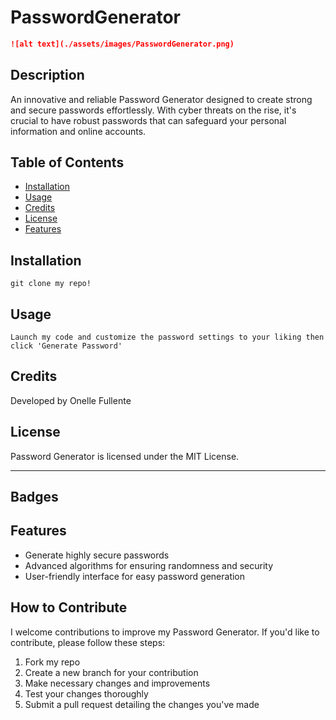# PasswordGenerator

```md
![alt text](./assets/images/PasswordGenerator.png)
```

## Description

An innovative and reliable Password Generator designed to create strong and secure passwords effortlessly.
With cyber threats on the rise, it's crucial to have robust passwords that can safeguard your personal information and online accounts.

## Table of Contents

- [Installation](#installation)
- [Usage](#Usage)
- [Credits](#Credits)
- [License](#License)
- [Features](#Features)

## Installation

```
git clone my repo!
```

## Usage

``` 
Launch my code and customize the password settings to your liking then click 'Generate Password'
```

## Credits

Developed by Onelle Fullente

## License

Password Generator is licensed under the MIT License. 

---

## Badges

## Features

- Generate highly secure passwords
- Advanced algorithms for ensuring randomness and security
- User-friendly interface for easy password generation

## How to Contribute

I welcome contributions to improve my Password Generator. If you'd like to contribute, please follow these steps:

1. Fork my repo
2. Create a new branch for your contribution
3. Make necessary changes and improvements
4. Test your changes thoroughly
5. Submit a pull request detailing the changes you've made
